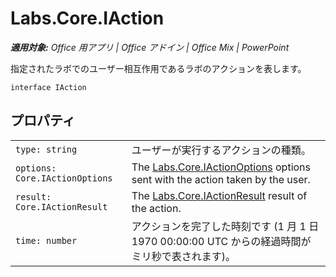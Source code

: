 
# <a name="labs.core.iaction"></a>Labs.Core.IAction

 _**適用対象:** Office 用アプリ | Office アドイン | Office Mix | PowerPoint_

指定されたラボでのユーザー相互作用であるラボのアクションを表します。

```
interface IAction
```


## <a name="properties"></a>プロパティ


|||
|:-----|:-----|
| `type: string`|ユーザーが実行するアクションの種類。|
| `options: Core.IActionOptions`|The [Labs.Core.IActionOptions](../../reference/office-mix/labs.core.iactionoptions.md) options sent with the action taken by the user.|
| `result: Core.IActionResult`|The [Labs.Core.IActionResult](../../reference/office-mix/labs.core.iactionresult.md) result of the action.|
| `time: number`|アクションを完了した時刻です (1 月 1 日 1970 00:00:00 UTC からの経過時間がミリ秒で表されます)。|
